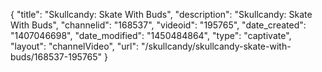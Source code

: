 {
    "title": "Skullcandy: Skate With Buds",
    "description": "Skullcandy: Skate With Buds",
    "channelid": "168537",
    "videoid": "195765",
    "date_created": "1407046698",
    "date_modified": "1450484864",
    "type": "captivate",
    "layout": "channelVideo",
    "url": "\/skullcandy\/skullcandy-skate-with-buds\/168537-195765"
}